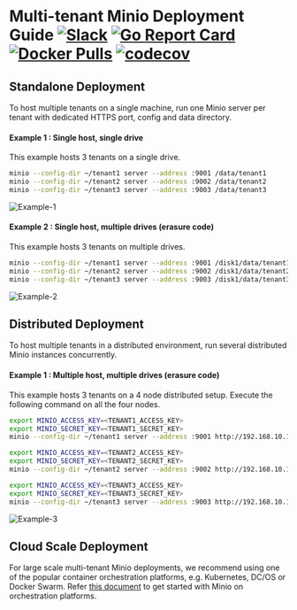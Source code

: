 # Multi-tenant Minio Deployment Guide [![Slack](https://slack.minio.io/slack?type=svg)](https://slack.minio.io) [![Go Report Card](https://goreportcard.com/badge/pydio/minio-priv)](https://goreportcard.com/report/pydio/minio-priv) [![Docker Pulls](https://img.shields.io/docker/pulls/pydio/minio-priv.svg?maxAge=604800)](https://hub.docker.com/r/pydio/minio-priv/) [![codecov](https://codecov.io/gh/pydio/minio-priv/branch/master/graph/badge.svg)](https://codecov.io/gh/pydio/minio-priv)

## Standalone Deployment
To host multiple tenants on a single machine, run one Minio server per tenant with dedicated HTTPS port, config and data directory.  

#### Example 1 : Single host, single drive

This example hosts 3 tenants on a single drive.
```sh
minio --config-dir ~/tenant1 server --address :9001 /data/tenant1
minio --config-dir ~/tenant2 server --address :9002 /data/tenant2
minio --config-dir ~/tenant3 server --address :9003 /data/tenant3
```

![Example-1](https://github.com/pydio/minio-priv/blob/master/docs/screenshots/Example-1.jpg?raw=true)

#### Example 2 : Single host, multiple drives (erasure code)

This example hosts 3 tenants on multiple drives.
```sh
minio --config-dir ~/tenant1 server --address :9001 /disk1/data/tenant1 /disk2/data/tenant1 /disk3/data/tenant1 /disk4/data/tenant1
minio --config-dir ~/tenant2 server --address :9002 /disk1/data/tenant2 /disk2/data/tenant2 /disk3/data/tenant2 /disk4/data/tenant2
minio --config-dir ~/tenant3 server --address :9003 /disk1/data/tenant3 /disk2/data/tenant3 /disk3/data/tenant3 /disk4/data/tenant3
```
![Example-2](https://github.com/pydio/minio-priv/blob/master/docs/screenshots/Example-2.jpg?raw=true)

## Distributed Deployment
To host multiple tenants in a distributed environment, run several distributed Minio instances concurrently.  

#### Example 1 : Multiple host, multiple drives (erasure code)

This example hosts 3 tenants on a 4 node distributed setup. Execute the following command on all the four nodes. 

```sh
export MINIO_ACCESS_KEY=<TENANT1_ACCESS_KEY>
export MINIO_SECRET_KEY=<TENANT1_SECRET_KEY>
minio --config-dir ~/tenant1 server --address :9001 http://192.168.10.11/data/tenant1 http://192.168.10.12/data/tenant1 http://192.168.10.13/data/tenant1 http://192.168.10.14/data/tenant1

export MINIO_ACCESS_KEY=<TENANT2_ACCESS_KEY>
export MINIO_SECRET_KEY=<TENANT2_SECRET_KEY>
minio --config-dir ~/tenant2 server --address :9002 http://192.168.10.11/data/tenant2 http://192.168.10.12/data/tenant2 http://192.168.10.13/data/tenant2 http://192.168.10.14/data/tenant2

export MINIO_ACCESS_KEY=<TENANT3_ACCESS_KEY>
export MINIO_SECRET_KEY=<TENANT3_SECRET_KEY>
minio --config-dir ~/tenant3 server --address :9003 http://192.168.10.11/data/tenant3 http://192.168.10.12/data/tenant3 http://192.168.10.13/data/tenant3 http://192.168.10.14/data/tenant3
```

![Example-3](https://github.com/pydio/minio-priv/blob/master/docs/screenshots/Example-3.jpg?raw=true)

## Cloud Scale Deployment
For large scale multi-tenant Minio deployments, we recommend using one of the popular container orchestration platforms, e.g. Kubernetes, DC/OS or Docker Swarm. Refer [this document](https://docs.minio.io/docs/minio-deployment-quickstart-guide) to get started with Minio on orchestration platforms.  


